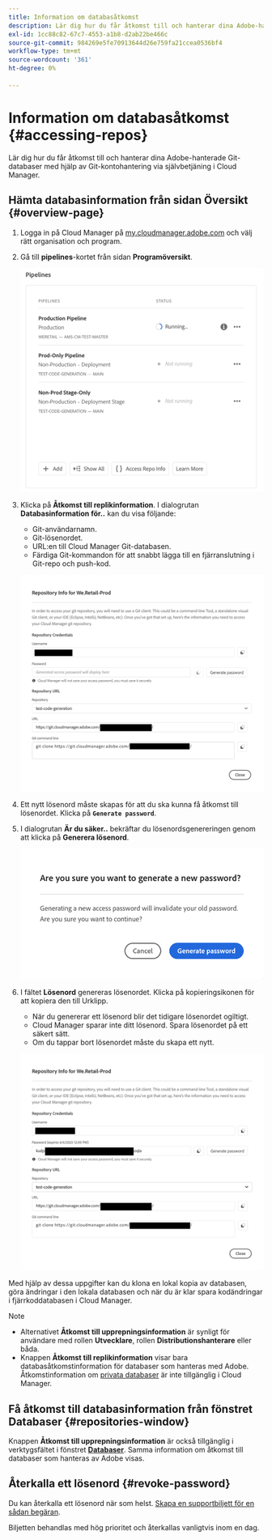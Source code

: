 ```yaml
---
title: Information om databasåtkomst
description: Lär dig hur du får åtkomst till och hanterar dina Adobe-hanterade Git-databaser med hjälp av Git-kontohantering via självbetjäning från Cloud Manager.
exl-id: 1cc88c82-67c7-4553-a1b8-d2ab22be466c
source-git-commit: 984269e5fe70913644d26e759fa21ccea0536bf4
workflow-type: tm+mt
source-wordcount: '361'
ht-degree: 0%

---
```


# Information om databasåtkomst {#accessing-repos}

Lär dig hur du får åtkomst till och hanterar dina Adobe-hanterade Git-databaser med hjälp av Git-kontohantering via självbetjäning i Cloud Manager.

## Hämta databasinformation från sidan Översikt {#overview-page}

1. Logga in på Cloud Manager på [my.cloudmanager.adobe.com](https://my.cloudmanager.adobe.com/) och välj rätt organisation och program.

1. Gå till **pipelines**-kortet från sidan **Programöversikt**.

   ![Knappen Åtkomst till information om upprepning på miljökortet](assets/pipelines-card.png)

1. Klicka på **Åtkomst till replikinformation**. I dialogrutan **Databasinformation för..** kan du visa följande:

   * Git-användarnamn.
   * Git-lösenordet.
   * URL:en till Cloud Manager Git-databasen.
   * Färdiga Git-kommandon för att snabbt lägga till en fjärranslutning i Git-repo och push-kod.

   ![Fönstret Databasinformation](assets/access-repo-info.png)

1. Ett nytt lösenord måste skapas för att du ska kunna få åtkomst till lösenordet. Klicka på **`Generate password`**.

1. I dialogrutan **Är du säker..** bekräftar du lösenordsgenereringen genom att klicka på **Generera lösenord**.

   ![Bekräfta generering av lösenord](assets/confirm-password-generation.png)

1. I fältet **Lösenord** genereras lösenordet. Klicka på kopieringsikonen för att kopiera den till Urklipp.

   * När du genererar ett lösenord blir det tidigare lösenordet ogiltigt.
   * Cloud Manager sparar inte ditt lösenord. Spara lösenordet på ett säkert sätt.
   * Om du tappar bort lösenordet måste du skapa ett nytt.

   ![Exempel på ett genererat lösenord](assets/generated-password.png)

Med hjälp av dessa uppgifter kan du klona en lokal kopia av databasen, göra ändringar i den lokala databasen och när du är klar spara kodändringar i fjärrkoddatabasen i Cloud Manager.

>[!NOTE]
>
>* Alternativet **Åtkomst till upprepningsinformation** är synligt för användare med rollen **Utvecklare**, rollen **Distributionshanterare** eller båda.
>* Knappen **Åtkomst till replikinformation** visar bara databasåtkomstinformation för databaser som hanteras med Adobe. Åtkomstinformation om [privata databaser](private-repositories.md) är inte tillgänglig i Cloud Manager.

## Få åtkomst till databasinformation från fönstret Databaser {#repositories-window}

Knappen **Åtkomst till upprepningsinformation** är också tillgänglig i verktygsfältet i fönstret [**Databaser**](managing-repositories.md). Samma information om åtkomst till databaser som hanteras av Adobe visas.

## Återkalla ett lösenord {#revoke-password}

Du kan återkalla ett lösenord när som helst. [Skapa en supportbiljett för en sådan begäran](https://experienceleague.adobe.com/?support-solution=Experience+Manager&amp;support-tab=home#support).

Biljetten behandlas med hög prioritet och återkallas vanligtvis inom en dag.
